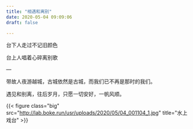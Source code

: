 ```yaml
---
title: "相遇和离别"
date: 2020-05-04 09:09:06
draft: false

---
```



台下人走过不记旧颜色

台上人唱着心碎离别歌

—

带故人夜游越城，古城依然是古城，而我们已不再是那时的我们。

遇见和别离，往后岁月，只愿一切安好，一帆风顺。

{{< figure  class="big" src="http://lab.boke.run/usr/uploads/2020/05/04_001104_1.jpg" title="水上戏台" >}}
